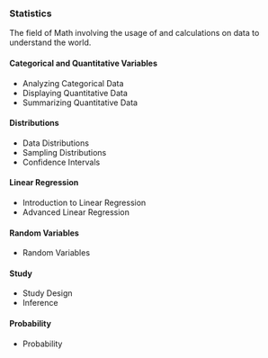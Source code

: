 ### Statistics
The field of Math involving the usage of and calculations on data to understand the world. 

#### Categorical and Quantitative Variables
- Analyzing Categorical Data
- Displaying Quantitative Data
- Summarizing Quantitative Data

#### Distributions
- Data Distributions
- Sampling Distributions
- Confidence Intervals

#### Linear Regression
- Introduction to Linear Regression
- Advanced Linear Regression

#### Random Variables
- Random Variables

#### Study
- Study Design
- Inference

#### Probability
- Probability